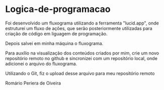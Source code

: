 # Logica-de-programacao

Foi desenvolvido um fluxograma utilizando a ferramenta "lucid.app", onde estruturei um fluxo de ações, 
que serão posteriormente utilizadas para criação de código em liguagem de programação.

Depois salvei em minha máquina o fluxograma.

Para auxílio na visualização dos conteúdos criados por mim, crie um novo repositório remoto no github e sincronizei com um repositório local, 
onde adicionei o arquivo do fluxograma.

Utilizando o Git, fiz o upload desse arquivo para meu repositório remoto

Romário Periera de Oiveira


